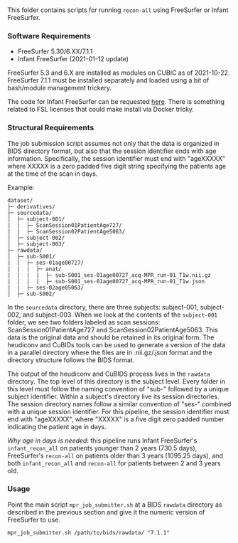 ### 

This folder contains scripts for running `recon-all` using FreeSurfer or Infant FreeSurfer. 

### Software Requirements

- FreeSurfer 5.30/6.XX/7.1.1
- Infant FreeSurfer (2021-01-12 update)

FreeSurfer 5.3 and 6.X are installed as modules on CUBIC as of 2021-10-22. FreeSurfer 7.1.1 must be installed separately and loaded using a bit of bash/module management trickery.


The code for Infant FreeSurfer can be requested [here](https://surfer.nmr.mgh.harvard.edu/fswiki/infantFS). There is something related to FSL licenses that could make install via Docker tricky.


### Structural Requirements


The job submission script assumes not only that the data is organized in BIDS directory format, but also that the session identifier ends with age information. Specifically, the session identifier must end with "ageXXXXX" where XXXXX is a zero padded five digit string specifying the patients age at the time of the scan in days. 

Example:

```
dataset/
├─ derivatives/
├─ sourcedata/
│  ├─ subject-001/
|  |  ├─ ScanSession01PatientAge727/
|  |  ├─ ScanSession02PatientAge5063/
│  ├─ subject-002/
│  ├─ subject-003/
├─ rawdata/
│  ├─ sub-S001/
|  |  ├─ ses-01age00727/
|  |  |  ├─ anat/
|  |  |  |  ├─ sub-S001_ses-01age00727_acq-MPR_run-01_T1w.nii.gz
|  |  |  |  ├─ sub-S001_ses-01age00727_acq-MPR_run-01_T1w.json
|  |  ├─ ses-02age05063/
│  ├─ sub-S002/

```

In the `sourcedata` directory, there are three subjects: subject-001, subject-002, and subject-003. When we look at the contents of the `subject-001` folder, we see two folders labeled as scan sessions: ScanSession01PatientAge727 and ScanSession02PatientAge5063. This data is the original data and should be retained in its original form. The heudiconv and CuBIDs tools can be used to generate a version of the data in a parallel directory where the files are in .nii.gz/.json format and the directory structure follows the BIDS format.


The output of the heudiconv and CuBIDS process lives in the `rawdata` directory. The top level of this directory is the subject level. Every folder in this level must follow the naming convention of "sub-" followed by a unique subject identifier. Within a subject's directory live its session directories. The session directory names follow a similar convention of "ses-" combined with a unique session identifier. For this pipeline, the session identifier must end with "ageXXXXX", where "XXXXX" is a five digit zero padded number indicating the patient age in days. 


*Why age in days is needed*: this pipeline runs Infant FreeSurfer's `infant_recon_all` on patients younger than 2 years (730.5 days), FreeSurfer's `recon-all` on patients older than 3 years (1095.25 days), and both `infant_recon_all` and `recon-all` for patients between 2 and 3 years old.


### Usage

Point the main script `mpr_job_submitter.sh` at a BIDS `rawdata` directory as described in the previous section and give it the numeric version of FreeSurfer to use.

`mpr_job_submitter.sh /path/to/bids/rawdata/ "7.1.1"`
